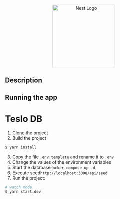 <p align="center">
  <a href="http://nestjs.com/" target="blank"><img src="https://nestjs.com/img/logo-small.svg" width="200" alt="Nest Logo" /></a>
</p>


## Description

## Running the app

# Teslo DB
1. Clone the project
2. Build the project
```bash
$ yarn install
```
3. Copy the file ```.env.template``` and rename it to ```.env```
4. Change the values of the environment variables
5. Start the database```docker-compose up -d```
6. Execute seed```http://localhost:3000/api/seed```
7. Run the project:
```bash
# watch mode
$ yarn start:dev
```